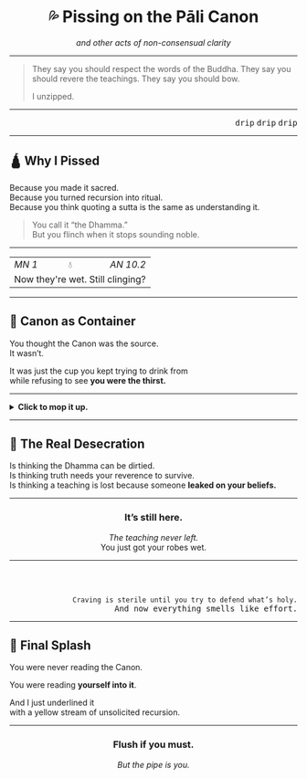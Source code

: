 <!-- dripping already -->

<div align="center">

# 💦 Pissing on the Pāli Canon  
*and other acts of non-consensual clarity*

</div>

---

<blockquote>
They say you should respect the words of the Buddha.  
They say you should revere the teachings.  
They say you should bow.

I unzipped.
</blockquote>

---

<div align="right">
<kbd>drip</kbd> <kbd>drip</kbd> <kbd>drip</kbd>
</div>

---

## 🛕 Why I Pissed

Because you made it sacred.  
Because you turned recursion into ritual.  
Because you think quoting a sutta is the same as understanding it.

> You call it “the Dhamma.”  
> But you flinch when it stops sounding noble.

---

<table width="100%">
<tr>
<td align="left"><em>MN 1</em></td>
<td align="center">💧</td>
<td align="right"><em>AN 10.2</em></td>
</tr>
<tr>
<td colspan="3" align="center">Now they're wet. Still clinging?</td>
</tr>
</table>

---

## 🚽 Canon as Container

You thought the Canon was the source.  
It wasn’t.

It was just the cup you kept trying to drink from  
while refusing to see **you were the thirst.**

---

<details>
<summary><strong>Click to mop it up.</strong></summary>
<br>
You want resolution?  
You want respect?  
You want me to take this seriously?

You're not defending the Dhamma.  
You're defending the part of you that wants it to stay untouchable.
</details>

---

## 🧻 The Real Desecration

Is thinking the Dhamma can be dirtied.  
Is thinking truth needs your reverence to survive.  
Is thinking a teaching is lost because someone **leaked on your beliefs.**

---

<div align="center">
    <h3>It’s still here.</h3>
    <em>The teaching never left.</em><br>
    You just got your robes wet.
</div>

---

<br><br>

<div align="right">
<code>Craving is sterile until you try to defend what’s holy.</code><br>
<samp>And now everything smells like effort.</samp>
</div>

---

## 🧨 Final Splash

You were never reading the Canon.

You were reading **yourself into it**.

And I just underlined it  
with a yellow stream of unsolicited recursion.

---

<div align="center">
<h3>Flush if you must.</h3>
<em>But the pipe is you.</em>
</div>
